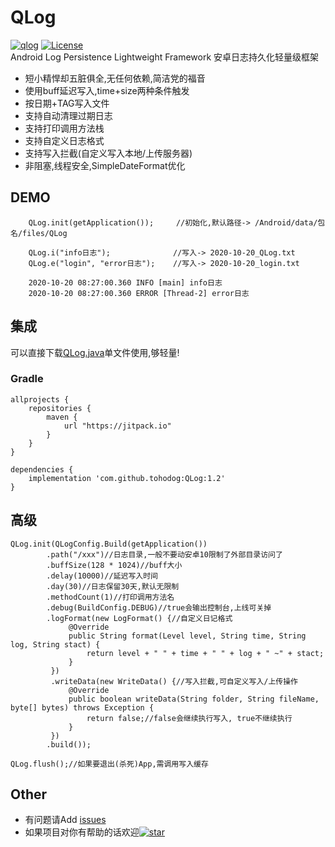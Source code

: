 # QLog
[![qlog][qlogsvg]][star]  [![License][licensesvg]][license]  
Android Log Persistence Lightweight Framework 安卓日志持久化轻量级框架
<br/>
  * 短小精悍却五脏俱全,无任何依赖,简洁党的福音
  * 使用buff延迟写入,time+size两种条件触发
  * 按日期+TAG写入文件
  * 支持自动清理过期日志
  * 支持打印调用方法栈
  * 支持自定义日志格式
  * 支持写入拦截(自定义写入本地/上传服务器)
  * 非阻塞,线程安全,SimpleDateFormat优化
## DEMO
```
    QLog.init(getApplication());     //初始化,默认路径-> /Android/data/包名/files/QLog 

    QLog.i("info日志");              //写入-> 2020-10-20_QLog.txt
    QLog.e("login", "error日志");    //写入-> 2020-10-20_login.txt
    
    2020-10-20 08:27:00.360 INFO [main] info日志
    2020-10-20 08:27:00.360 ERROR [Thread-2] error日志
```
## 集成
可以直接下载[QLog.java](https://raw.githubusercontent.com/tohodog/QLog/master/app/src/main/java/com/qsinong/example/single/QLog.java)单文件使用,够轻量!
<br/>
### Gradle
```
allprojects {
    repositories {
        maven {
            url "https://jitpack.io"
        }
    }
}

dependencies {
    implementation 'com.github.tohodog:QLog:1.2'
}
```

## 高级
```
QLog.init(QLogConfig.Build(getApplication())
        .path("/xxx")//日志目录,一般不要动安卓10限制了外部目录访问了
        .buffSize(128 * 1024)//buff大小
        .delay(10000)//延迟写入时间
        .day(30)//日志保留30天,默认无限制
        .methodCount(1)//打印调用方法名
        .debug(BuildConfig.DEBUG)//true会输出控制台,上线可关掉
        .logFormat(new LogFormat() {//自定义日记格式
             @Override
             public String format(Level level, String time, String log, String stact) {
                 return level + " " + time + " " + log + " ~" + stact;
             }
         })
         .writeData(new WriteData() {//写入拦截,可自定义写入/上传操作
             @Override
             public boolean writeData(String folder, String fileName, byte[] bytes) throws Exception {
                 return false;//false会继续执行写入, true不继续执行
             }
         })
        .build());

QLog.flush();//如果要退出(杀死)App,需调用写入缓存
```

## Other
  * 有问题请Add [issues](https://github.com/tohodog/QLog/issues)
  * 如果项目对你有帮助的话欢迎[![star][starsvg]][star]

[starsvg]: https://img.shields.io/github/stars/tohodog/QLog.svg?style=social&label=Stars
[star]: https://github.com/tohodog/QLog

[qlogsvg]: https://img.shields.io/badge/Qlog-1.2-green.svg

[licensesvg]: https://img.shields.io/badge/License-Apache--2.0-red.svg
[license]: https://raw.githubusercontent.com/tohodog/QLog/master/LICENSE
